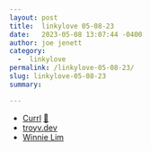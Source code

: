 ```yaml
---
layout: post
title:  linkylove 05-08-23
date:   2023-05-08 13:07:44 -0400
author: joe jenett
category:
  -  linkylove
permalink: /linkylove-05-08-23/
slug: linkylove-05-08-23
summary: 

---
```

<ul class="linkylove">
	<li><a title="Currl - A social bookmarking website" href="https://currl.io/">Currl</a> <a href="https://pinboard.in/u:zero1infinity">📌</a></li>
	<li><a title="Troy Vassalotti" href="https://www.troyv.dev/">troyv.dev</a></li>
	<li><a title="Winnie Lim" href="https://winnielim.org/">Winnie Lim</a></li>
</ul>
<a style="display:none;" href="https://brid.gy/publish/mastodon"><small>(cross-posted to mastodon)</small></a>